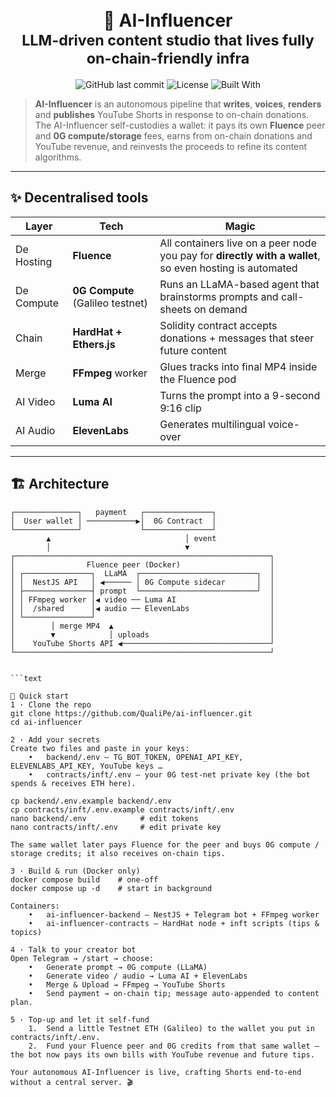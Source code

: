 <!-- Banner -->
<h1 align="center">
  <br/>
  🤖 AI-Influencer
  <br/>
  <sub>LLM-driven content studio that lives fully on-chain-friendly infra</sub>
</h1>

<p align="center">
  <img alt="GitHub last commit" src="https://img.shields.io/github/last-commit/QualiPe/ai-influencer?color=00d2ff">
  <img alt="License" src="https://img.shields.io/badge/license-MIT-purple">
  <img alt="Built With" src="https://img.shields.io/badge/Built%20with-0G%20Labs%20%7C%20Fluence%20%7C%20HardHat-00d2ff">
</p>

> **AI-Influencer** is an autonomous pipeline that **writes**, **voices**, **renders** and **publishes** YouTube Shorts in response to on-chain donations.  
> The AI-Influencer self-custodies a wallet: it pays its own **Fluence** peer and **0G compute/storage** fees, earns from on-chain donations and YouTube revenue, and reinvests the proceeds to refine its content algorithms.


---

## ✨ Decentralised tools

|   Layer   | Tech | Magic |
|-----------|------|-------|
| De Hosting | **Fluence** | All containers live on a peer node you pay for **directly with a wallet**, so even hosting is automated |
| De Compute | **0G Compute** (Galileo testnet) | Runs an LLaMA-based agent that brainstorms prompts and call-sheets on demand |
| Chain | **HardHat + Ethers.js** | Solidity contract accepts donations + messages that steer future content |
| Merge | **FFmpeg** worker | Glues tracks into final MP4 inside the Fluence pod |
| AI Video | **Luma AI** | Turns the prompt into a 9-second 9:16 clip |
| AI Audio | **ElevenLabs** | Generates multilingual voice-over |
---

## 🏗️ Architecture

```text
┌──────────────┐   payment   ┌───────────────┐
│  User wallet │ ───────────▶│  0G Contract  │
└──────────────┘             └───────────────┘
        ▲                              │ event
        │                              ▼
┌─────────────────────────────────────────────────────────┐
│                Fluence peer (Docker)                    │
│ ┌───────────────┐  LLaMA  ┌──────────────────────────┐  │
│ │  NestJS API   │ ◀────── │ 0G Compute sidecar       │  │
│ ├───────────────┤ prompt  └──────────────────────────┘  │
│ │ FFmpeg worker │◀ video ── Luma AI                     │
│ │  /shared      │◀ audio ── ElevenLabs                  │
│ └───────────────┘                                       │
│        │ merge MP4  ▲                                   │
│        ▼            │ uploads                           │
│    YouTube Shorts API ◀─────────────────────────────────┘
└─────────────────────────────────────────────────────────┘


```text

🚀 Quick start
1 · Clone the repo
git clone https://github.com/QualiPe/ai-influencer.git
cd ai-influencer

2 · Add your secrets
Create two files and paste in your keys:
	•	backend/.env – TG_BOT_TOKEN, OPENAI_API_KEY, ELEVENLABS_API_KEY, YouTube keys …
	•	contracts/inft/.env – your 0G test-net private key (the bot spends & receives ETH here).

cp backend/.env.example backend/.env
cp contracts/inft/.env.example contracts/inft/.env
nano backend/.env            # edit tokens
nano contracts/inft/.env     # edit private key

The same wallet later pays Fluence for the peer and buys 0G compute / storage credits; it also receives on-chain tips.

3 · Build & run (Docker only)
docker compose build    # one-off
docker compose up -d    # start in background

Containers:
	•	ai-influencer-backend – NestJS + Telegram bot + FFmpeg worker
	•	ai-influencer-contracts – HardHat node + inft scripts (tips & topics)

4 · Talk to your creator bot
Open Telegram → /start → choose:
	•	Generate prompt → 0G compute (LLaMA)
	•	Generate video / audio → Luma AI + ElevenLabs
	•	Merge & Upload → FFmpeg → YouTube Shorts
	•	Send payment → on-chain tip; message auto-appended to content plan.

5 · Top-up and let it self-fund
	1.	Send a little Testnet ETH (Galileo) to the wallet you put in contracts/inft/.env.
	2.	Fund your Fluence peer and 0G credits from that same wallet – the bot now pays its own bills with YouTube revenue and future tips.

Your autonomous AI-Influencer is live, crafting Shorts end-to-end without a central server. 🎬
